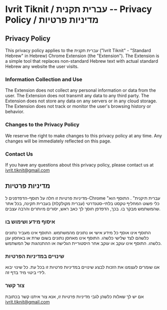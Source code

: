 # Ivrit Tiknit / עברית תקנית -- Privacy Policy / מדיניות פרטיות
## Privacy Policy

This privacy policy applies to the עברית תקנית ("Ivrit Tiknit" - "Standard Hebrew" in Hebrew) Chrome Extension (the "Extension"). The Extension is a simple tool that replaces non-standard Hebrew text with actual standard Hebrew any website the user visits.

### Information Collection and Use
The Extension does not collect any personal information or data from the user. The Extension does not transmit any data to any third party. The Extension does not store any data on any servers or in any cloud storage. The Extension does not track or monitor the user's browsing history or behavior.

### Changes to the Privacy Policy
We reserve the right to make changes to this privacy policy at any time. Any changes will be immediately reflected on this page.

### Contact Us
If you have any questions about this privacy policy, please contact us at ivrit.tiknit@gmail.com

## מדיניות פרטיות

מדיניות פרטיות זו חלה על תוסף-הדפדפנים ל-Chrome "עברית תיקנית" . התוסף הוא כלי פשוט המחליף טקסט בלתי-סטנדרטי (עברית מקולקלת) בעברית תקינה, בכל אתר שהמשתמש מבקר בו. בכך, הדפדפן חוסך לך כאב ראש, יסורים מיותרים והרבה עצבים.

### איסוף מידע ושימוש בו
התוסף אינו אוסף כל מידע אישי או נתונים מהמשתמש. התוסף אינו מעביר נתונים כלשהם לצד שלישי כלשהו. התוסף אינו מאחסן נתונים בשום שרת או באחסון ענן כלשהו. התוסף אינו עוקב או עוקב אחר היסטוריית הגלישה או ההתנהגות של המשתמש.

### שינויים במדיניות הפרטיות
אנו שומרים לעצמנו את הזכות לבצע שינויים במדיניות פרטיות זו בכל עת. כל שינוי יבוא לידי ביטוי מיד בדף זה.

### צור קשר
אם יש לך שאלות כלשהן לגבי מדיניות פרטיות זו, אנא צור איתנו קשר בכתובת ivrit.tiknit@gmail.com
